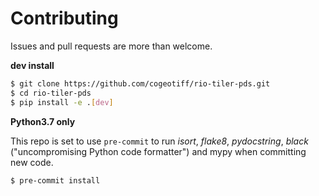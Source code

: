 # Contributing

Issues and pull requests are more than welcome.

**dev install**

```bash
$ git clone https://github.com/cogeotiff/rio-tiler-pds.git
$ cd rio-tiler-pds
$ pip install -e .[dev]
```

**Python3.7 only**

This repo is set to use `pre-commit` to run *isort*, *flake8*, *pydocstring*, *black* ("uncompromising Python code formatter") and mypy when committing new code.

```bash
$ pre-commit install
```
